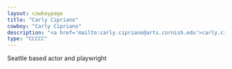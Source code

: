```yaml
---
layout: cowboypage
title: "Carly Cipriano"
cowboy: "Carly Cipriano"
description: "<a href='mailto:carly.cipriano@arts.cornish.edu'>carly.cipriano@arts.cornish.edu</a>"
type: "CCCCC"
---
```

Seattle based actor and playwright
